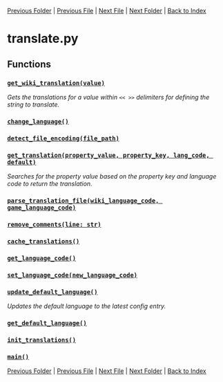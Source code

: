 [Previous Folder](../article_content/hotbar_slots_content.md) | [Previous File](setup.md) | [Next File](version.md) | [Next Folder](../fluids/fluid_article.md) | [Back to Index](../../index.md)

# translate.py

## Functions

### [`get_wiki_translation(value)`](https://github.com/Vaileasys/pz-wiki_parser/blob/main/scripts/core/translate.py#L89)

_Gets the translations for a value within `<< >>` delimiters for defining the string to translate._
### [`change_language()`](https://github.com/Vaileasys/pz-wiki_parser/blob/main/scripts/core/translate.py#L110)
### [`detect_file_encoding(file_path)`](https://github.com/Vaileasys/pz-wiki_parser/blob/main/scripts/core/translate.py#L128)
### [`get_translation(property_value, property_key, lang_code, default)`](https://github.com/Vaileasys/pz-wiki_parser/blob/main/scripts/core/translate.py#L137)

_Searches for the property value based on the property key and language code to return the translation._
### [`parse_translation_file(wiki_language_code, game_language_code)`](https://github.com/Vaileasys/pz-wiki_parser/blob/main/scripts/core/translate.py#L178)
### [`remove_comments(line: str)`](https://github.com/Vaileasys/pz-wiki_parser/blob/main/scripts/core/translate.py#L252)
### [`cache_translations()`](https://github.com/Vaileasys/pz-wiki_parser/blob/main/scripts/core/translate.py#L262)
### [`get_language_code()`](https://github.com/Vaileasys/pz-wiki_parser/blob/main/scripts/core/translate.py#L289)
### [`set_language_code(new_language_code)`](https://github.com/Vaileasys/pz-wiki_parser/blob/main/scripts/core/translate.py#L297)
### [`update_default_language()`](https://github.com/Vaileasys/pz-wiki_parser/blob/main/scripts/core/translate.py#L302)

_Updates the default language to the latest config entry._
### [`get_default_language()`](https://github.com/Vaileasys/pz-wiki_parser/blob/main/scripts/core/translate.py#L314)
### [`init_translations()`](https://github.com/Vaileasys/pz-wiki_parser/blob/main/scripts/core/translate.py#L321)
### [`main()`](https://github.com/Vaileasys/pz-wiki_parser/blob/main/scripts/core/translate.py#L331)


[Previous Folder](../article_content/hotbar_slots_content.md) | [Previous File](setup.md) | [Next File](version.md) | [Next Folder](../fluids/fluid_article.md) | [Back to Index](../../index.md)

